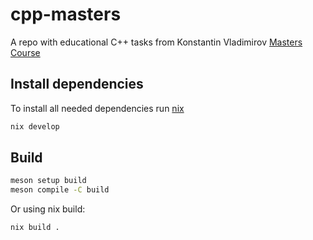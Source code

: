 # cpp-masters

A repo with educational C++ tasks from Konstantin Vladimirov [Masters Course](https://youtube.com/playlist?list=PL3BR09unfgcgf7R88ZQRQqWOdLy4pRW2h&si=su_yif7Fu9Oa3cY_)

## Install dependencies

To install all needed dependencies run [nix](https://nixos.org/download/)

```sh
nix develop
```

## Build

```sh
meson setup build
meson compile -C build
```

Or using nix build:

```sh
nix build .
```
